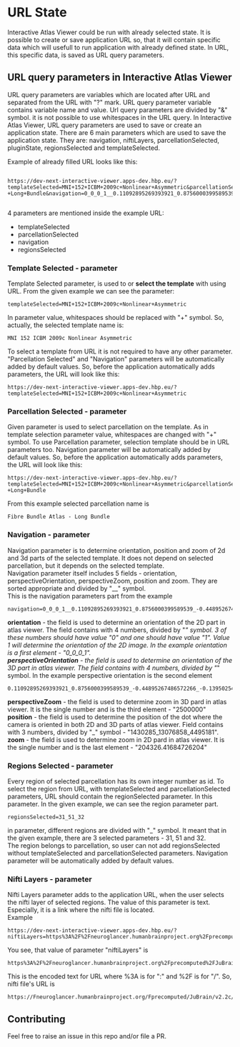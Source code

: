 
# URL State  


Interactive Atlas Viewer could be run with already selected state. It is possible to create or save application URL so, that it will contain specific data which will usefull to run application with already defined state. In URL, this specific data, is saved as URL query parameters.
  
## URL query parameters in Interactive Atlas Viewer  
  
  
URL query parameters are variables which are located after URL and separated from the URL with "?" mark. URL query parameter variable contains variable name and value. Url query parameters are divided by "&" symbol. it is not possible to use whitespaces in the URL query. In Interactive Atlas Viewer, URL query parameters are used to save or create an application state. There are 6 main parameters which are used to save the application state. They are: navigation, niftiLayers, parcellationSelected, pluginState, regionsSelected and templateSelected.  
  
Example of already filled URL looks like this:  
  
```  
  
https://dev-next-interactive-viewer.apps-dev.hbp.eu/?templateSelected=MNI+152+ICBM+2009c+Nonlinear+Asymmetric&parcellationSelected=Fibre+Bundle+Atlas+-+Long+Bundle&navigation=0_0_0_1__0.11092895269393921_0.8756000399589539_-0.44895267486572266_-0.13950254023075104__2500000__1430285_13076858_4495181__204326.41684726204&regionsSelected=31_51_32  
  
```  

4 parameters are mentioned inside the example URL:    

- templateSelected  
- parcellationSelected  
- navigation  
- regionsSelected  
    

### Template Selected - parameter  

Template Selected parameter, is used to or __select the template__ with using URL. From the given example we can see the parameter:  
  
```  
templateSelected=MNI+152+ICBM+2009c+Nonlinear+Asymmetric  
```  
  
In parameter value, whitespaces should be replaced with "+" symbol. So, actually, the selected template name is:  
  
```  
MNI 152 ICBM 2009c Nonlinear Asymmetric  
```  

To select a template from URL it is not required to have any other parameter. "Parcellation Selected" and "Navigation" parameters will be automatically added by default values. So, before the application automatically adds parameters, the URL will look like this:  
  
```  
https://dev-next-interactive-viewer.apps-dev.hbp.eu/?templateSelected=MNI+152+ICBM+2009c+Nonlinear+Asymmetric  
```  
  
### Parcellation Selected - parameter  

Given parameter is used to select parcellation on the template. As in template selection parameter value, whitespaces are changed with "+" symbol. To use Parcellation parameter, selection template should be in URL parameters too. Navigation parameter will be automatically added by default values. So, before the application automatically adds parameters, the URL will look like this:  
  
```  
https://dev-next-interactive-viewer.apps-dev.hbp.eu/?templateSelected=MNI+152+ICBM+2009c+Nonlinear+Asymmetric&parcellationSelected=Fibre+Bundle+Atlas+-+Long+Bundle  
```  
  
From this example selected parcellation name is  
  

```  
Fibre Bundle Atlas - Long Bundle  
```  
  
### Navigation - parameter  
  
Navigation parameter is to determine orientation, position and zoom of 2d and 3d parts of the selected template. It does not depend on selected parcellation, but it depends on the selected template.  
Navigation parameter itself includes 5 fields - orientation, perspectiveOrientation, perspectiveZoom, position and zoom. They are sorted appropriate and divided by "__" symbol.  
This is the navigation parameters part from the example  
  
```  
navigation=0_0_0_1__0.11092895269393921_0.8756000399589539_-0.44895267486572266_-0.13950254023075104__2500000__1430285_13076858_4495181__204326.41684726204  
```  
  
**orientation** - the field is used to determine an orientation of the 2D part in atlas viewer. The field contains with 4 numbers, divided by "_" symbol. 3 of these numbers should have value "0" and one should have value "1". Value 1 will determine the orientation of the 2D image. In the example orientation is a first element - "0_0_0_1".  
**perspectiveOrientation** - the field is used to determine an orientation of the 3D part in atlas viewer. The field contains with 4 numbers, divided by "_" symbol. In the example perspective orientation is the second element  
  
```  
0.11092895269393921_0.8756000399589539_-0.44895267486572266_-0.13950254023075104"  
```  
  
**perspectiveZoom** - the field is used to determine zoom in 3D pard in atlas viewer. It is the single number and is the third element - "2500000"  
**position** - the field is used to determine the position of the dot where the camera is oriented in both 2D and 3D parts of atlas viewer. Field contains with 3 numbers, divided by "_" symbol - "1430285_13076858_4495181".  
**zoom** - the field is used to determine zoom in 2D pard in atlas viewer. It is the single number and is the last element - "204326.41684726204"  
    

### Regions Selected - parameter  
  
Every region of selected parcellation has its own integer number as id. To select the region from URL, with templateSelected and parcellationSelected parameters, URL should contain the regionSelected parameter. In this parameter. In the given example, we can see the region parameter part.  
  
```  
regionsSelected=31_51_32  
``` 

in parameter, different regions are divided with "_" symbol. It meant that in the given example, there are 3 selected parameters - 31, 51 and 32.  
The region belongs to parcellation, so user can not add regionsSelected without templateSelected and parcellationSelected parameters. Navigation parameter will be automatically added by default values.  
  
### Nifti Layers - parameter  

Nifti Layers parameter adds to the application URL, when the user selects the nifti layer of selected regions. The value of this parameter is text. Especially, it is a link where the nifti file is located.  
Example  

```  
https://dev-next-interactive-viewer.apps-dev.hbp.eu/?niftiLayers=https%3A%2F%2Fneuroglancer.humanbrainproject.org%2Fprecomputed%2FJuBrain%2Fv2.2c%2FPMaps%2FIPL_PF.nii&templateSelected=MNI+Colin+27&parcellationSelected=JuBrain+Cytoarchitectonic+Atlas  
```  

You see, that value of parameter "niftiLayers" is  

```  
https%3A%2F%2Fneuroglancer.humanbrainproject.org%2Fprecomputed%2FJuBrain%2Fv2.2c%2FPMaps%2FIPL_PF.nii  
```  

This is the encoded text for URL where %3A is for ":" and %2F is for "/". So, nifti file's URL is  

```  
https://Fneuroglancer.humanbrainproject.org/Fprecomputed/JuBrain/v2.2c/PMaps/IPL_PF.nii  
```  
  
## Contributing  
  
Feel free to raise an issue in this repo and/or file a PR.
